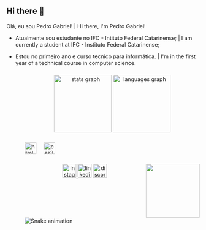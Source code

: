 ## Hi there 👋




Olá, eu sou Pedro Gabriel! | Hi there, I'm Pedro Gabriel!


<ul>
<li>

Atualmente sou estudante no IFC - Intituto Federal Catarinense; | I am currently a student at IFC - Instituto Federal Catarinense;
</li>

<li>
Estou no primeiro ano e curso tecnico para informática. | I'm in the first year of a technical course in computer science.
</li>
<ul>



###

<div align="center">
  <img src="https://github-readme-stats.vercel.app/api?username=pedroBanfi&hide_title=false&hide_rank=false&show_icons=true&include_all_commits=true&count_private=true&disable_animations=false&theme=dracula&locale=en&hide_border=false" height="150" alt="stats graph"  />
  <img src="https://github-readme-stats.vercel.app/api/top-langs?username=pedroBanfi&locale=en&hide_title=false&layout=compact&card_width=320&langs_count=5&theme=dracula&hide_border=false" height="150" alt="languages graph"  />
</div>

###

<div align="left">
  <img src="https://cdn.jsdelivr.net/gh/devicons/devicon/icons/html5/html5-original.svg" height="30" alt="html5 logo"  />
  <img width="12" />
  <img src="https://cdn.jsdelivr.net/gh/devicons/devicon/icons/css3/css3-original.svg" height="30" alt="css3 logo"  />
</div>

###

<img align="right" height="140" src="https://img.freepik.com/vetores-premium/jovem-desenho-de-ilustracao-vetorial-de-personagem-de-estilo-anime-manga-anime-boy_147933-4741.jpg?semt=ais_hybrid&w=740&q=80"  />

###

<div align="center">
  <a href="https://www.instagram.com/pedryz4_/" target="_blank">
    <img src="https://img.shields.io/static/v1?message=Instagram&logo=instagram&label=&color=E4405F&logoColor=white&labelColor=&style=for-the-badge" height="36" alt="instagram logo"  />
  </a>
  <img src="https://img.shields.io/static/v1?message=LinkedIn&logo=linkedin&label=&color=0077B5&logoColor=white&labelColor=&style=for-the-badge" height="36" alt="linkedin logo"  />
  <a href="https://discord.com/channels/@void_phanto__72015" target="_blank">
    <img src="https://img.shields.io/static/v1?message=Discord&logo=discord&label=&color=7289DA&logoColor=white&labelColor=&style=for-the-badge" height="36" alt="discord logo"  />
  </a>
</div>

###

<br clear="both">

<img src="https://raw.githubusercontent.com/pedroBanfi/pedroBanfi/output/snake.svg" alt="Snake animation" />

###
